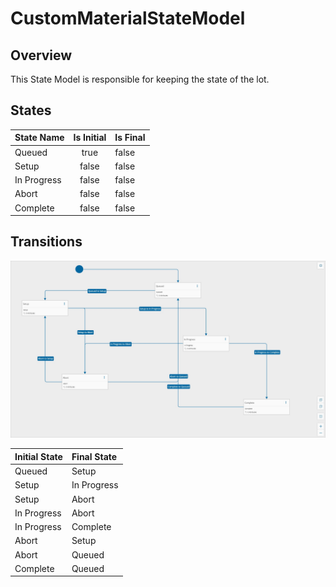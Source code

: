 # CustomMaterialStateModel

## Overview

This State Model is responsible for keeping the state of the lot.

## States

| State Name | Is Initial | Is Final |
| :--- | :----: | :---------- |
| Queued | true  | false |
| Setup | false | false |
| In Progress | false | false |
| Abort | false | false |
| Complete | false | false |


## Transitions

![image-20200622115136304](images/CustomMaterialStateModel.jpg)

| Initial State | Final State |
| :--- | :---- |
| Queued | Setup |
| Setup | In Progress |
| Setup | Abort |
| In Progress | Abort |
| In Progress | Complete |
| Abort | Setup |
| Abort | Queued |
| Complete | Queued |

